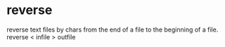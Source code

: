 # reverse
reverse text files by chars from the end of a file to the beginning of a file.
reverse < infile > outfile
